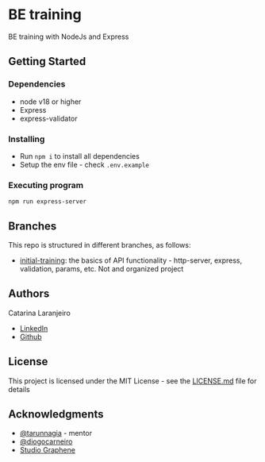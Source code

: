 # BE training

BE training with NodeJs and Express

## Getting Started

### Dependencies

* node v18 or higher
* Express
* express-validator

### Installing

* Run `npm i` to install all dependencies
* Setup the env file - check `.env.example`

### Executing program

```
npm run express-server
```

## Branches

This repo is structured in different branches, as follows:
* [initial-training](https://github.com/catlaranjeiro/be-training/tree/initial-training): the basics of API functionality - http-server, express, validation, params, etc. Not and organized project

## Authors

Catarina Laranjeiro
- [LinkedIn](https://www.linkedin.com/in/catarinalaranjeiro/)
- [Github](https://github.com/catlaranjeiro)


## License

This project is licensed under the MIT License - see the [LICENSE.md](/LICENSE.md) file for details

## Acknowledgments

* [@tarunnagia](https://www.linkedin.com/in/tarunnagia/) - mentor
* [@diogocarneiro](https://www.linkedin.com/in/fdiogocarneiro/)
* [Studio Graphene](https://www.studiographene.com/)